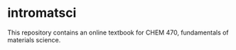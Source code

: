 # intromatsci

This repository contains an online textbook for CHEM 470, fundamentals of materials science.
